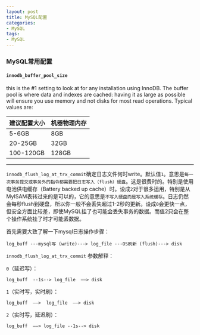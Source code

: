 ```yaml
---
layout: post
title: MySQL配置
categories:
- MySQL
tags:
- MySQL
---
```


### MySQL常用配置

#### `innodb_buffer_pool_size`

this is the #1 setting to look at for any installation using InnoDB. The buffer pool is where data and indexes are cached: having it as large as possible will ensure you use memory and not disks for most read operations. Typical values are:

| 建议配置大小 | 机器物理内存 |
| :--          | :--          |
| 5-6GB        | 8GB          |
| 20-25GB      | 32GB         |
| 100-120GB    | 128GB        |

----
`innodb_flush_log_at_trx_commit`确定日志文件何时write。默认值`1`。意思是`每一次事务提交或事务外的指令都需要把日志写入（flush）硬盘`。这是很费时的。特别是使用电池供电缓存（Battery backed up cache）时。设成`2`对于很多运用，特别是从MyISAM表转过来的是可以的，它的意思是`不写入硬盘而是写入系统缓存`。日志仍然会每秒flush到硬盘，所以你一般不会丢失超过1-2秒的更新。设成`0`会更快一点，但安全方面比较差，即使MySQL挂了也可能会丢失事务的数据。而值2只会在整个操作系统挂了时才可能丢数据。

首先需要大致了解一下mysql日志操作步骤：

```
log_buff ---mysql写 (write)---> log_file ---OS刷新 (flush)---> disk
```

`innodb_flush_log_at_trx_commit` 参数解释：

`0`（延迟写）： 

```
log_buff  --1s--> log_file  ——> disk
```

`1`（实时写，实时刷）： 

```
log_buff  ——>  log_file  ——> disk
```

`2`（实时写，延迟刷）：

```
log_buff  ——> log_file --1s--> disk
```